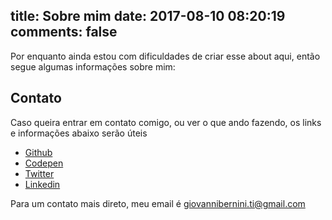title: Sobre mim
date: 2017-08-10 08:20:19
comments: false
---

Por enquanto ainda estou com dificuldades de criar esse about aqui, então segue algumas informações sobre mim:

## Contato

Caso queira entrar em contato comigo, ou ver o que ando fazendo, os links e informações abaixo serão úteis

- [Github](https://github.com/giioohbernini)
- [Codepen](https://codepen.io/GiioohBernini/)
- [Twitter](https://twitter.com/GiioohBernini)
- [Linkedin](https://www.linkedin.com/in/giovanni-bernini/)

Para um contato mais direto, meu email é giovannibernini.ti@gmail.com

